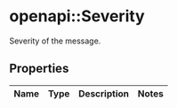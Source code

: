 # openapi::Severity

Severity of the message.

## Properties
Name | Type | Description | Notes
------------ | ------------- | ------------- | -------------


